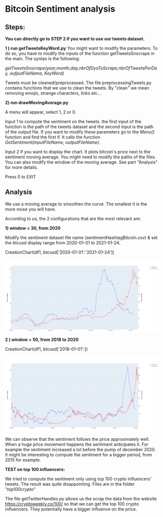 # Bitcoin Sentiment analysis



## Steps:

**You can directly go to STEP 2 if you want to use our tweets dataset.**

**1 ) run getTweetsKeyWord.py**
You might want to modify the parameters.
To do so, you have to modify the inputs of the function getTweetsSnscrape in the main.
The syntax is the following: 

*getTweetsSnscrape(year,month,day,nbrOfDysToScrape,nbrOfTweetsPerDay, oufputFileName, KeyWord)*

Tweets must be cleaned/preprocessed. The file preprocessingTweets.py contains functions that we use to clean the tweets. By "clean" we mean removing emojis, strange characters, links etc...

**2) run drawMovingAverage.py**

A menu will appear, select 1, 2 or 0.

Input 1 to compute the sentiment on the tweets. the first input of the function is the path of the tweets dataset and the second input is the path of the output file. If you want to modify these parameters go to the *Menu()* function and find the first if. It calls the function *GetSentiment(inputFileName, outputFileName)*. 

Input 2 if you want to display the chart. It plots bitcoin's price next to the sentiment moving average. You might need to modify the paths of the files. You can also modify the window of the moving average. See part "Analysis" for more details.

Press 0 to EXIT





## Analysis

We use a moving average to smoothen the curve. The smallest it is the more noise you will have.

According to us, the 2 configurations that are the most relevant are:

**1)     window = 30, from 2020**

Modify the sentiment dataset file name (sentimentHashtagBitcoin.csv) & set the btcusd display range from 2020-01-01 to 2021-01-24.

 CreationChart(df1, btcusd['2020-01-01':'2021-01-24'])

![](./pic/chart2020.png)




**2 )     window = 50, from 2018 to 2020**  

CreationChart(df1, btcusd['2018-01-01':])

![](./pic/chartFrom2018.png)

We can observe that the sentiment follows the price approximately well. When a huge price movement happens the sentiment anticipates it. For example the sentiment increased a lot before the pump of december 2020. It might be interesting to compute the sentiment for a bigger period, from 2015 for example. 





**TEST on top 100 influencers:**

We tried to compute the sentiment only using top 100 crypto influencers' tweets. The result was quite disappointing. Files are in the folder "*top100crypto*"


The file getTwitterHandles.py allows us the scrap the data from the website https://cryptoweekly.co/100/ so that we can get the top 100 crypto influencers. They potentially have a bigger influence on the price.

